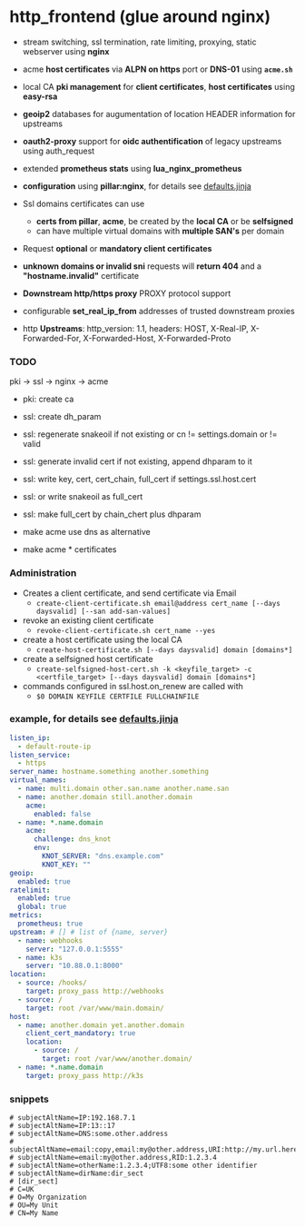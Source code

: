# http_frontend (glue around nginx)

+ stream switching, ssl termination, rate limiting, proxying, static webserver using **nginx**

+ acme **host certificates** via **ALPN on https** port or **DNS-01** using **`acme.sh`**
+ local CA **pki management** for **client certificates**, **host certificates** using **easy-rsa**
+ **geoip2** databases for augumentation of location HEADER information for upstreams
+ **oauth2-proxy** support for **oidc authentification** of legacy upstreams using auth_request
+ extended **prometheus stats** using **lua_nginx_prometheus**
+ **configuration** using **pillar:nginx**, for details see [defaults.jinja](defaults.jinja)
+ Ssl domains certificates can use
  + **certs from pillar**, **acme**, be created by the **local CA** or be **selfsigned**
  + can have multiple virtual domains with **multiple SAN's** per domain
+ Request **optional** or **mandatory client certificates**
+ **unknown domains or invalid sni** requests will **return 404** and a **"hostname.invalid"** certificate
+ **Downstream http/https proxy** PROXY protocol support
+ configurable **set_real_ip_from** addresses of trusted downstream proxies
+ http **Upstreams**: http_version: 1.1, headers: HOST, X-Real-IP, X-Forwarded-For, X-Forwarded-Host, X-Forwarded-Proto

### TODO

pki -> ssl -> nginx -> acme

+ pki: create ca
+ ssl: create dh_param
+ ssl: regenerate snakeoil if not existing or cn != settings.domain or != valid
+ ssl: generate invalid cert if not existing, append dhparam to it

+ ssl: write key, cert, cert_chain, full_cert if settings.ssl.host.cert
+ ssl: or write snakeoil as full_cert
+ ssl: make full_cert by chain_chert plus dhparam

+ make acme use dns as alternative
+ make acme * certificates

### Administration

+ Creates a client certificate, and send certificate via Email
  + `create-client-certificate.sh email@address cert_name [--days daysvalid] [--san add-san-values]`
+ revoke an existing client certificate
  + `revoke-client-certificate.sh cert_name --yes`
+ create a host certificate using the local CA
  + `create-host-certificate.sh [--days daysvalid] domain [domains*]`
+ create a selfsigned host certificate
  + `create-selfsigned-host-cert.sh -k <keyfile_target> -c <certfile_target> [--days daysvalid] domain [domains*]`
+ commands configured in ssl.host.on_renew are called with
  + `$0 DOMAIN KEYFILE CERTFILE FULLCHAINFILE`

### example, for details see [defaults.jinja](defaults.jinja)

```yaml
listen_ip:
  - default-route-ip
listen_service:
  - https
server_name: hostname.something another.something
virtual_names:
  - name: multi.domain other.san.name another.name.san
  - name: another.domain still.another.domain
    acme:
      enabled: false
  - name: *.name.domain
    acme:
      challenge: dns_knot
      env:
        KNOT_SERVER: "dns.example.com"
        KNOT_KEY: ""
geoip:
  enabled: true
ratelimit:
  enabled: true
  global: true
metrics:
  prometheus: true
upstream: # [] # list of {name, server}
  - name: webhooks
    server: "127.0.0.1:5555"
  - name: k3s
    server: "10.88.0.1:8000"
location:
  - source: /hooks/
    target: proxy_pass http://webhooks
  - source: /
    target: root /var/www/main.domain/
host:
  - name: another.domain yet.another.domain
    client_cert_mandatory: true
    location:
      - source: /
        target: root /var/www/another.domain/
  - name: *.name.domain
    target: proxy_pass http://k3s
```

### snippets

```
# subjectAltName=IP:192.168.7.1
# subjectAltName=IP:13::17
# subjectAltName=DNS:some.other.address
# subjectAltName=email:copy,email:my@other.address,URI:http://my.url.here/
# subjectAltName=email:my@other.address,RID:1.2.3.4
# subjectAltName=otherName:1.2.3.4;UTF8:some other identifier
# subjectAltName=dirName:dir_sect
# [dir_sect]
# C=UK
# O=My Organization
# OU=My Unit
# CN=My Name
```
